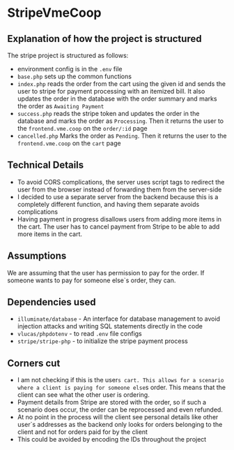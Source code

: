 # StripeVmeCoop

## Explanation of how the project is structured

The stripe project is structured as follows: 

 - environment config is in the `.env` file
 - `base.php` sets up the common functions
 - `index.php` reads the order from the cart using the given id and sends the user to stripe for payment processing with an itemized bill. It also updates the order in the database with the order summary and marks the order as `Awaiting Payment` 
 - `success.php` reads the stripe token and updates the order in the database and marks the order as `Processing`. Then it returns the user to the `frontend.vme.coop` on the `order/:id` page
 - `cancelled.php` Marks the order as `Pending`. Then it returns the user to the `frontend.vme.coop` on the `cart` page

 ## Technical Details

 - To avoid CORS complications, the server uses script tags to redirect the user from the browser instead of forwarding them from the server-side
 - I decided to use a separate server from the backend because this is a completely different function, and having them separate avoids complications
 - Having payment in progress disallows users from adding more items in the cart. The user has to cancel payment from Stripe to be able to add more items in the cart.

  ## Assumptions

  We are assuming that the user has permission to pay for the order. If someone wants to pay for someone else`s order, they can.

  ## Dependencies used

  - `illuminate/database` - An interface for database management to avoid injection attacks and writing SQL statements directly in the code
  - `vlucas/phpdotenv` - to read `.env` file configs
  - `stripe/stripe-php` - to initialize the stripe payment process

  ## Corners cut
  
  - I am not checking if this is the user`s cart. This allows for a scenario where a client is paying for someone else`s order. This means that the client can see what the other user is ordering.
  - Payment details from Stripe are stored with the order, so if such a scenario does occur, the order can be reprocessed and even refunded.
  - At no point in the process will the client see personal details like other user`s addresses as the backend only looks for orders belonging to the client and not for orders paid for by the client
  - This could be avoided by encoding the IDs throughout the project 